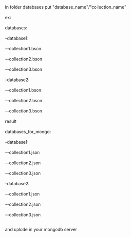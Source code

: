 in folder databases put "database_name"/"collection_name"<br></br>
ex:<br></br>
    databases:<br></br>
        -database1:<br></br>
            --collection1.bson<br></br>
            --collection2.bson<br></br>
            --collection3.bson<br></br>
        -database2:<br></br>
            --collection1.bson<br></br>
            --collection2.bson<br></br>
            --collection3.bson<br></br>
result<br></br>
    databases_for_mongo:<br></br>
        -database1:<br></br>
            --collection1.json<br></br>
            --collection2.json<br></br>
            --collection3.json<br></br>
        -database2:<br></br>
            --collection1.json<br></br>
            --collection2.json<br></br>
            --collection3.json<br></br>

and uplode in your mongodb server 
